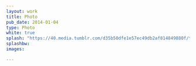 ```yaml
---
layout: work
title: Photo
pub_date: 2014-01-04
type: Photo
white: true
splash: "https://40.media.tumblr.com/d35b50dfe1e57ec49db2af814849880f/tumblr_npo2fnU1bx1snf70wo2_1280.jpg"
splashbw:
images: 

---
```

